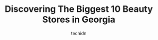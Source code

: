 ---
layout: ampstory
image: https://i0.wp.com/paketmu.com/wp-content/uploads/2023/06/angies-beauty-supply-0-in-georgia-1686365966.jpeg?resize=640,853
author: techidn
featured: false
description: Explore the diverse Beauty Store scene in Georgia, home to an incredible selection of 10 establishments catering to every taste. Whether youre in search of iconic favorites or undiscovered 
title: Discovering The Biggest 10 Beauty Stores in Georgia
cover:
   title: Discovering The Biggest 10 Beauty Stores in Georgia
   subtitle: RICKPATE
   background: https://paketmu.com/wp-content/uploads/2023/06/angies-beauty-supply-0-in-georgia-1686365966.jpeg

pages: 
 - layout: thirds
   top: <h1>#1 U.S. Beauty Mart</h1>
   bottom: "<p>This store has such a good variety of many things that I need especially the wig selection is very good even with the synthetic hair they have such a good variety very go</p>"
   background: https://paketmu.com/wp-content/uploads/2023/06/angies-beauty-supply-1-in-georgia-1686365966.jpeg
   backgroundblur: true
 - layout: thirds
   top: <h1>#2 Beauty Master</h1>
   bottom: "<p>Main reason for rating is customer service and product price not labeled for some products. 1 cashier was having an inappropriate loud conversation with security and the </p>"
   background: https://paketmu.com/wp-content/uploads/2023/06/angies-beauty-supply-2-in-georgia-1686365967.jpeg
   cta:
      link: https://paketmu.com/discovering-the-biggest-10-beauty-stores-in-georgia/
      text: Discovering The Biggest 10 Beauty Stores in Georgia
 - layout: thirds
   top: <h1>#3 Angies Beauty Supply</h1>
   bottom: "<p>They expensive but dont really have what you need without compromising! They need to go to other beauty supplies and get a supply list! I couldnt find not 1 thing I was</p>"
   background: https://paketmu.com/wp-content/uploads/2023/06/angies-beauty-supply-3-in-georgia-1686365968.jpeg
   cta:
      link: https://paketmu.com/discovering-the-biggest-10-beauty-stores-in-georgia/
      text: Discovering The Biggest 10 Beauty Stores in Georgia
 - layout: thirds
   top: <h1>#4 PD&K Beauty Supply</h1>
   bottom: "<p>710 Holcomb Bridge Rd, Roswell, GA 30076, United States</p>"
   background: https://images.unsplash.com/photo-1564951434112-64d74cc2a2d7?ixlib=rb-4.0.3&ixid=MnwxMjA3fDB8MHxwaG90by1wYWdlfHx8fGVufDB8fHx8&auto=format&fit=crop&w=640&h=853&q=80
   cta:
      link: https://paketmu.com/discovering-the-biggest-10-beauty-stores-in-georgia/
      text: Discovering The Biggest 10 Beauty Stores in Georgia
 - layout: thirds
   top: <h1>#5 C&S Beauty Supply Store</h1>
   bottom: "<p>133 S Clayton St #5716, Lawrenceville, GA 30046, United States</p>"
   background: https://images.unsplash.com/photo-1632260260864-caf7fde5ec36?ixlib=rb-4.0.3&ixid=MnwxMjA3fDB8MHxwaG90by1wYWdlfHx8fGVufDB8fHx8&auto=format&fit=crop&w=640&h=853&q=80
   cta:
      link: https://paketmu.com/discovering-the-biggest-10-beauty-stores-in-georgia/
      text: Discovering The Biggest 10 Beauty Stores in Georgia
 - layout: thirds
   top: <h1>#6 J & J Beauty Supply</h1>
   bottom: "<p>2468 M.L.K. Jr Dr SW, Atlanta, GA 30311, United States</p>"
   background: https://images.unsplash.com/photo-1541356665065-22676f35dd40?ixlib=rb-4.0.3&ixid=MnwxMjA3fDB8MHxwaG90by1wYWdlfHx8fGVufDB8fHx8&auto=format&fit=crop&w=640&h=853&q=80
   cta:
      link: https://paketmu.com/discovering-the-biggest-10-beauty-stores-in-georgia/
      text: Discovering The Biggest 10 Beauty Stores in Georgia
 - layout: thirds
   top: <h1>#7 US Beauty Mart</h1>
   bottom: "<p>7899 Tara Blvd, Jonesboro, GA 30236, United States</p>"
   background: https://plus.unsplash.com/premium_photo-1664640458616-3c74f8cb4589?ixlib=rb-4.0.3&ixid=MnwxMjA3fDB8MHxwaG90by1wYWdlfHx8fGVufDB8fHx8&auto=format&fit=crop&w=640&h=853&q=80
   cta:
      link: https://paketmu.com/discovering-the-biggest-10-beauty-stores-in-georgia/
      text: Discovering The Biggest 10 Beauty Stores in Georgia
 - layout: thirds
   middle: Continue reading...
   background: https://images.unsplash.com/photo-1620421680010-0766ff230392?ixlib=rb-4.0.3&ixid=MnwxMjA3fDB8MHxwaG90by1wYWdlfHx8fGVufDB8fHx8&auto=format&fit=crop&w=640&h=853&q=80
   cta:
      link: https://paketmu.com/discovering-the-biggest-10-beauty-stores-in-georgia/
      text: Discovering The Biggest 10 Beauty Stores in Georgia
      
---